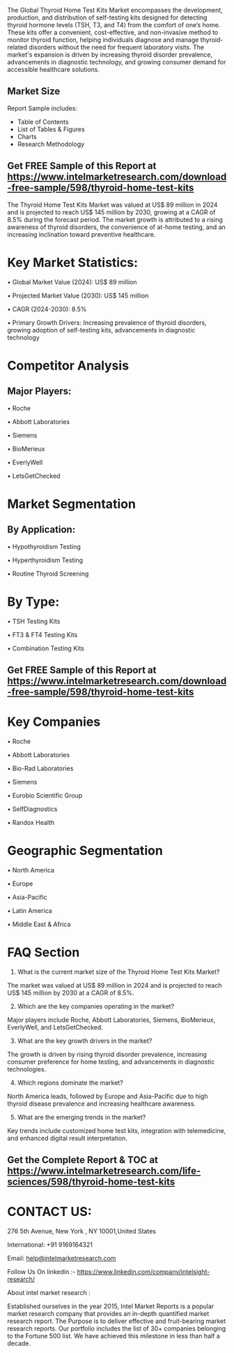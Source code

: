 The Global Thyroid Home Test Kits Market encompasses the development, production, and distribution of self-testing kits designed for detecting thyroid hormone levels (TSH, T3, and T4) from the comfort of one’s home. These kits offer a convenient, cost-effective, and non-invasive method to monitor thyroid function, helping individuals diagnose and manage thyroid-related disorders without the need for frequent laboratory visits. The market's expansion is driven by increasing thyroid disorder prevalence, advancements in diagnostic technology, and growing consumer demand for accessible healthcare solutions.

Market Size
-
Report Sample includes:
- Table of Contents
- List of Tables & Figures
- Charts
- Research Methodology


Get FREE Sample of this Report at https://www.intelmarketresearch.com/download-free-sample/598/thyroid-home-test-kits
-
The Thyroid Home Test Kits Market was valued at US$ 89 million in 2024 and is projected to reach US$ 145 million by 2030, growing at a CAGR of 8.5% during the forecast period. The market growth is attributed to a rising awareness of thyroid disorders, the convenience of at-home testing, and an increasing inclination toward preventive healthcare.

 
Key Market Statistics:
=
•	Global Market Value (2024): US$ 89 million

•	Projected Market Value (2030): US$ 145 million

•	CAGR (2024-2030): 8.5%

•	Primary Growth Drivers: Increasing prevalence of thyroid disorders, growing adoption of self-testing kits, advancements in diagnostic technology

Competitor Analysis
=
Major Players:
-
•	Roche

•	Abbott Laboratories


•	Siemens

•	BioMerieux

•	EverlyWell

•	LetsGetChecked

Market Segmentation
=
By Application:
-
•	Hypothyroidism Testing

•	Hyperthyroidism Testing

•	Routine Thyroid Screening

By Type:
=
•	TSH Testing Kits

•	FT3 & FT4 Testing Kits

•	Combination Testing Kits

Get FREE Sample of this Report at https://www.intelmarketresearch.com/download-free-sample/598/thyroid-home-test-kits
-

Key Companies
=
•	Roche

•	Abbott Laboratories

•	Bio-Rad Laboratories

•	Siemens

•	Eurobio Scientific Group


•	SelfDiagnostics

•	Randox Health

Geographic Segmentation
=
•	North America

•	Europe

•	Asia-Pacific

•	Latin America

•	Middle East & Africa

FAQ Section
=
1. What is the current market size of the Thyroid Home Test Kits Market?

The market was valued at US$ 89 million in 2024 and is projected to reach US$ 145 million by 2030 at a CAGR of 8.5%.

2. Which are the key companies operating in the market?

Major players include Roche, Abbott Laboratories, Siemens, BioMerieux, EverlyWell, and LetsGetChecked.

3. What are the key growth drivers in the market?

The growth is driven by rising thyroid disorder prevalence, increasing consumer preference for home testing, and advancements in diagnostic technologies.

4. Which regions dominate the market?

North America leads, followed by Europe and Asia-Pacific due to high thyroid disease prevalence and increasing healthcare awareness.

5. What are the emerging trends in the market?

Key trends include customized home test kits, integration with telemedicine, and enhanced digital result interpretation.


Get the Complete Report & TOC at https://www.intelmarketresearch.com/life-sciences/598/thyroid-home-test-kits
-
CONTACT US:
=
276 5th Avenue, New York , NY 10001,United States

International: +91 9169164321

Email: help@intelmarketresearch.com

Follow Us On linkedin :- https://www.linkedin.com/company/intelsight-research/

About intel market research :

Established ourselves in the year 2015, Intel Market Reports is a popular market research company that provides an in-depth quantified market research report. The Purpose is to deliver effective and fruit-bearing market research reports. Our portfolio includes the list of 30+ companies belonging to the Fortune 500 list. We have achieved this milestone in less than half a decade.

